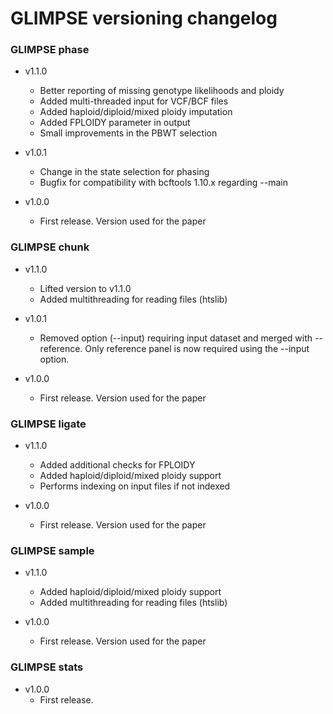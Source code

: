 # GLIMPSE versioning changelog

### GLIMPSE phase

* v1.1.0
	* Better reporting of missing genotype likelihoods and ploidy
	* Added multi-threaded input for VCF/BCF files
	* Added haploid/diploid/mixed ploidy imputation
	* Added FPLOIDY parameter in output
	* Small improvements in the PBWT selection

* v1.0.1
	* Change in the state  selection for phasing
	* Bugfix for compatibility with bcftools 1.10.x regarding --main 

* v1.0.0
	* First release. Version used for the paper

### GLIMPSE chunk

* v1.1.0
	* Lifted version to v1.1.0
	* Added multithreading for reading files (htslib)

* v1.0.1
	* Removed option (--input) requiring input dataset and merged with --reference. Only reference panel is now required using the --input option.

* v1.0.0
	* First release. Version used for the paper

### GLIMPSE ligate

* v1.1.0
	* Added additional checks for FPLOIDY
	* Added haploid/diploid/mixed ploidy support
	* Performs indexing on input files if not indexed

* v1.0.0
	* First release. Version used for the paper

### GLIMPSE sample

* v1.1.0
	* Added haploid/diploid/mixed ploidy support
	* Added multithreading for reading files (htslib)

* v1.0.0
	* First release. Version used for the paper

### GLIMPSE stats

* v1.0.0
	* First release.
